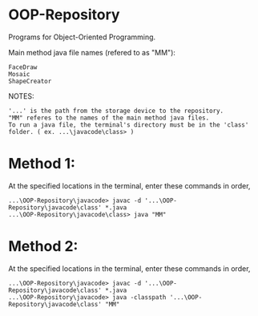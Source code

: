 # OOP-Repository

Programs for Object-Oriented Programming.

Main method java file names (refered to as "MM"):

	FaceDraw
	Mosaic
	ShapeCreator

NOTES: 

	'...' is the path from the storage device to the repository.
	"MM" referes to the names of the main method java files.
	To run a java file, the terminal's directory must be in the 'class' folder. ( ex. ...\javacode\class> )


# Method 1:
At the specified locations in the terminal, enter these commands in order,

	...\OOP-Repository\javacode> javac -d '...\OOP-Repository\javacode\class' *.java
	...\OOP-Repository\javacode\class> java "MM"


# Method 2:
At the specified locations in the terminal, enter these commands in order,

	...\OOP-Repository\javacode> javac -d '...\OOP-Repository\javacode\class' *.java
	...\OOP-Repository\javacode> java -classpath '...\OOP-Repository\javacode\class' "MM"
